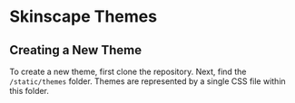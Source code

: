 # Skinscape Themes

## Creating a New Theme

To create a new theme, first clone the repository. Next, find the `/static/themes` folder. Themes are represented by a single CSS file within this folder.